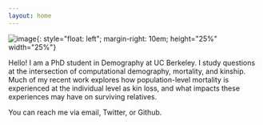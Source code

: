 ```yaml
---
layout: home
---
```


![image](files/mallika_snyder_photo.jpg){: style="float: left"; margin-right: 10em; height="25%" width="25%"}

Hello! I am a PhD student in Demography at UC Berkeley. I study questions at the intersection of computational demography, mortality, and kinship. Much of my recent work explores how population-level mortality is experienced at the individual level as kin loss, and what impacts these experiences may have on surviving relatives. 

You can reach me via email, Twitter, or Github.
